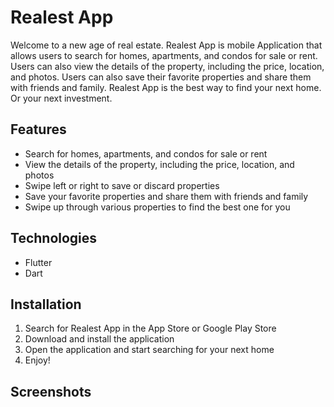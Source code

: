 # Realest App

Welcome to a new age of real estate. Realest App is mobile Application that allows users to search
for homes, apartments, and condos for sale or rent. Users can also view the details of the property,
including the price, location, and photos. Users can also save their favorite properties and share
them with friends and family. Realest App is the best way to find your next home. Or your next investment.

## Features
- Search for homes, apartments, and condos for sale or rent
- View the details of the property, including the price, location, and photos
- Swipe left or right to save or discard properties
- Save your favorite properties and share them with friends and family
- Swipe up through various properties to find the best one for you

## Technologies
- Flutter
- Dart

## Installation
1. Search for Realest App in the App Store or Google Play Store
2. Download and install the application
3. Open the application and start searching for your next home
4. Enjoy!

## Screenshots

[//]: # (![Realest App]&#40;https://www.example.com/images/screenshot1.png&#41;)

[//]: # (![Realest App]&#40;https://www.example.com/images/screenshot2.png&#41;)

[//]: # (![Realest App]&#40;https://www.example.com/images/screenshot3.png&#41;)